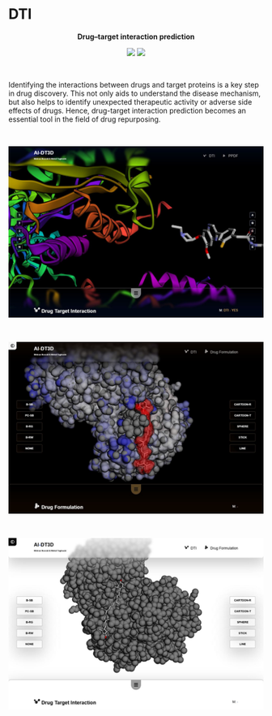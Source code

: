 # DTI

**<p align="center">Drug–target interaction prediction</p>**

<p align="center">
<img src="https://img.shields.io/badge/Roadmap-2024-yellowgreen.svg">
<img src="https://img.shields.io/badge/Author-Mehran%20Nosrati-blue.svg">
</p>

</br>

Identifying the interactions between drugs and target proteins is a key step in drug discovery. This not only aids to understand the disease mechanism, but also helps to identify unexpected therapeutic activity or adverse side effects of drugs. Hence, drug-target interaction prediction becomes an essential tool in the field of drug repurposing.

</br>

<p align="center"><img src="Image/DTI.JPG" alt="DTI"></p>
</br>
<p align="center"><img src="Image/DTI1.JPG" alt="DTI"></p>
</br>
<p align="center"><img src="Image/DTI2.JPG" alt="DTI"></p>

</br>
